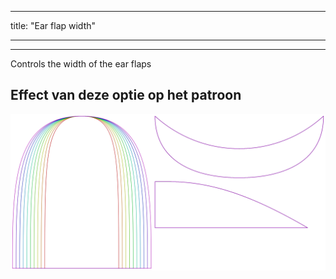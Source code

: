 - - -
title: "Ear flap width"
- - -

---

Controls the width of the ear flaps

## Effect van deze optie op het patroon

![Deze afbeelding toont het effect van deze optie door meerdere varianten die een andere waarde hebben voor deze optie te vervangen](holmes_earwidth_sample.svg "Effect van deze optie op het patroon")
